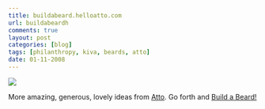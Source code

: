 ```yaml
---
title: buildabeard.helloatto.com
url: buildabeardh
comments: true
layout: post
categories: [blog]
tags: [philanthropy, kiva, beards, atto]
date: 01-11-2008
---
```

<p class="intro"></p>
<a href="http://www.flickr.com/photos/paulmmay/2990022502/" title="photo sharing"><img src="http://farm4.static.flickr.com/3005/2990022502_5919a16186.jpg" class="flickr"/></a>

More amazing, generous, lovely ideas from <a href="http://buildabeard.helloatto.com/">Atto</a>. Go forth and <a href="http://buildabeard.helloatto.com/">Build a Beard!</a>

